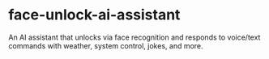 # face-unlock-ai-assistant
An AI assistant that unlocks via face recognition and responds to voice/text commands with weather, system control, jokes, and more.
